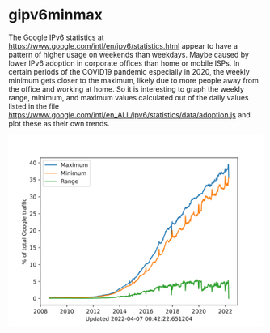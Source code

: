 # gipv6minmax

The Google IPv6 statistics at https://www.google.com/intl/en/ipv6/statistics.html appear to have a pattern of higher usage on weekends than weekdays. Maybe caused by lower IPv6 adoption in corporate offices than home or mobile ISPs. In certain periods of the COVID19 pandemic especially in 2020, the weekly minimum gets closer to the maximum, likely due to more people away from the office and working at home. So it is interesting to graph the weekly range, minimum, and maximum values calculated out of the daily values listed in the file https://www.google.com/intl/en_ALL/ipv6/statistics/data/adoption.js and plot these as their own trends.

![plot of IPv6 minimum, maximum, and range by week](adoption.svg?)
